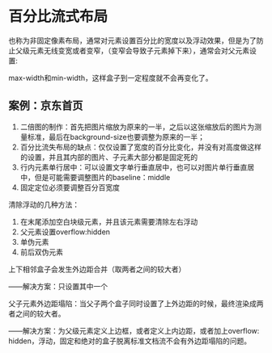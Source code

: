 # 百分比流式布局

也称为非固定像素布局，通常对元素设置百分比的宽度以及浮动效果，但是为了防止父级元素无线变宽或者变窄，（变窄会导致子元素掉下来），通常会对父元素设置:

max-width和min-width，这样盒子到一定程度就不会再变化了。



## 案例：京东首页

1. 二倍图的制作：首先把图片缩放为原来的一半，之后以这张缩放后的图片为测量标准，最后在background-size也要调整为原来的一半；
2. 百分比流失布局的缺点：仅仅设置了宽度的百分比变化，并没有对高度做这样的设置，并且其内部的图片、子元素大部分都是固定死的
3. 行内元素单行居中：可以设置文字单行垂直居中，也可以对图片单行垂直居中，但是可能需要调整图片的baseline：middle
4. 固定定位必须要调整百分百宽度





清除浮动的几种方法：

1. 在末尾添加空白块级元素，并且该元素需要清除左右浮动
2. 父元素设置overflow:hidden
3. 单伪元素
4. 前后双伪元素

上下相邻盒子会发生外边距合并（取两者之间的较大者）

——解决方案：只设置其中一个

父子元素外边距塌陷：当父子两个盒子同时设置了上外边距的时候，最终渲染成两者之间的较大者。

——解决方案：为父级元素定义上边框，或者定义上内边距，或者加上overflow: hidden，浮动，固定和绝对的盒子脱离标准文档流不会有外边距塌陷的问题。